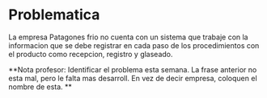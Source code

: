 # Problematica

La empresa Patagones frio no cuenta con un sistema que trabaje con la informacion que se debe registrar en cada paso de los procedimientos con el producto como recepcion, registro y glaseado.

**Nota profesor: Identificar el problema esta semana. La frase anterior no esta mal, pero le falta mas desarroll. En vez de decir empresa, coloquen el nombre de esta. **
